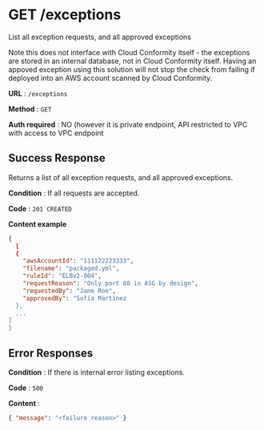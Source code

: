 # GET /exceptions

List all exception requests, and all approved exceptions

Note this does not interface with Cloud Conformity itself - the exceptions are stored in an internal database, not in Cloud Conformity itself. Having an appoved exception using this solution will not stop the check from failing if deployed into an AWS account scanned by Cloud Conformity.


**URL** : `/exceptions`

**Method** : `GET`

**Auth required** : NO (however it is private endpoint, API restricted to VPC with access to VPC endpoint


## Success Response

Returns a list of all exception requests, and all approved exceptions.

**Condition** : If all requests are accepted.

**Code** : `201 CREATED`

**Content example**

```json
{
  [
  {
    "awsAccountId": "111122223333",
    "filename": "packaged.yml",
    "ruleId": "ELBv2-004",
    "requestReason": "Only port 80 in ASG by design",
    "requestedBy": "Jane Roe",
    "approvedBy": "Sofía Martínez
  },
  ...
]
}
```

## Error Responses

**Condition** : If there is internal error listing exceptions.

**Code** : `500`

**Content** : 
```json
{ "message": "<failure reason>" }
````


